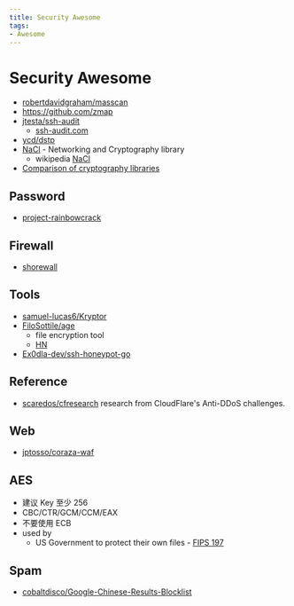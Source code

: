 ```yaml
---
title: Security Awesome
tags:
- Awesome
---
```


# Security Awesome

- [robertdavidgraham/masscan](https://github.com/robertdavidgraham/masscan)
- https://github.com/zmap
- [jtesta/ssh-audit](https://github.com/jtesta/ssh-audit)
  - [ssh-audit.com](https://www.ssh-audit.com/)
- [ycd/dstp](https://github.com/ycd/dstp)
- [NaCl](https://nacl.cr.yp.to/) - Networking and Cryptography library
  - wikipedia [NaCl](https://en.wikipedia.org/wiki/NaCl_(software))
- [Comparison of cryptography libraries](https://en.wikipedia.org/wiki/Comparison_of_cryptography_libraries)

## Password

- [project-rainbowcrack](http://project-rainbowcrack.com/)

## Firewall

- [shorewall](https://shorewall.org/)

## Tools

- [samuel-lucas6/Kryptor](https://github.com/samuel-lucas6/Kryptor)
- [FiloSottile/age](https://github.com/FiloSottile/age)
  - file encryption tool
  - [HN](https://news.ycombinator.com/item?id=28435613)
- [Ex0dIa-dev/ssh-honeypot-go](https://github.com/Ex0dIa-dev/ssh-honeypot-go)

## Reference

- [scaredos/cfresearch](https://github.com/scaredos/cfresearch)
  research from CloudFlare's Anti-DDoS challenges.

## Web

- [jptosso/coraza-waf](https://github.com/jptosso/coraza-waf)

## AES

- 建议 Key 至少 256
- CBC/CTR/GCM/CCM/EAX
- 不要使用 ECB
- used by
  - US Government to protect their own files - [FIPS 197](http://csrc.nist.gov/publications/fips/fips197/fips-197.pdf)

## Spam

- [cobaltdisco/Google-Chinese-Results-Blocklist](https://github.com/cobaltdisco/Google-Chinese-Results-Blocklist)
